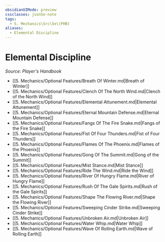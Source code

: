 ```yaml
---
obsidianUIMode: preview
cssclasses: json5e-note
tags:
  - 5. Mechanics\Src\5e\(PHB)
aliases:
  - Elemental Discipline
---
```

# Elemental Discipline
*Source: Player's Handbook* 

- [[5. Mechanics/Optional Features/Breath Of Winter.md\|Breath of Winter]]
- [[5. Mechanics/Optional Features/Clench Of The North Wind.md\|Clench of the North Wind]]
- [[5. Mechanics/Optional Features/Elemental Attunement.md\|Elemental Attunement]]
- [[5. Mechanics/Optional Features/Eternal Mountain Defense.md\|Eternal Mountain Defense]]
- [[5. Mechanics/Optional Features/Fangs Of The Fire Snake.md\|Fangs of the Fire Snake]]
- [[5. Mechanics/Optional Features/Fist Of Four Thunders.md\|Fist of Four Thunders]]
- [[5. Mechanics/Optional Features/Flames Of The Phoenix.md\|Flames of the Phoenix]]
- [[5. Mechanics/Optional Features/Gong Of The Summit.md\|Gong of the Summit]]
- [[5. Mechanics/Optional Features/Mist Stance.md\|Mist Stance]]
- [[5. Mechanics/Optional Features/Ride The Wind.md\|Ride the Wind]]
- [[5. Mechanics/Optional Features/River Of Hungry Flame.md\|River of Hungry Flame]]
- [[5. Mechanics/Optional Features/Rush Of The Gale Spirits.md\|Rush of the Gale Spirits]]
- [[5. Mechanics/Optional Features/Shape The Flowing River.md\|Shape the Flowing River]]
- [[5. Mechanics/Optional Features/Sweeping Cinder Strike.md\|Sweeping Cinder Strike]]
- [[5. Mechanics/Optional Features/Unbroken Air.md\|Unbroken Air]]
- [[5. Mechanics/Optional Features/Water Whip.md\|Water Whip]]
- [[5. Mechanics/Optional Features/Wave Of Rolling Earth.md\|Wave of Rolling Earth]]
